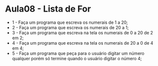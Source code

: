 # Aula08 - Lista de For

- 1 - Faça um programa que escreva os numerais de 1 a 20;
- 2 - Faça um programa que escreva os numerais de 20 a 1;
- 3 - Faça um programa que escreva na tela os numerais de 0 a 20 de 2 em 2;
- 4 - Faça um programa que escreva na tela os numerais de 20 a 0 de 4 em 4;
- 5 - Faça um programa que peça para o usuário digitar um número qualquer porém só termine quando o usuário digitar o número 4;
